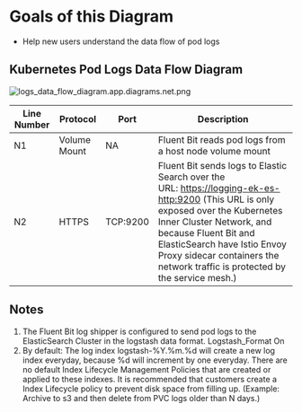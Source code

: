 # Goals of this Diagram

* Help new users understand the data flow of pod logs

## Kubernetes Pod Logs Data Flow Diagram

![logs_data_flow_diagram.app.diagrams.net.png](images/logs_data_flow_diagram.app.diagrams.net.png)

| Line Number | Protocol | Port | Description |
| --- |  --- | --- | --- |
| N1 | Volume Mount | NA | Fluent Bit reads pod logs from a host node volume mount |
| N2 | HTTPS | TCP:9200 | Fluent Bit sends logs to Elastic Search over the URL: <https://logging-ek-es-http:9200> (This URL is only exposed over the Kubernetes Inner Cluster Network, and because Fluent Bit and ElasticSearch have Istio Envoy Proxy sidecar containers the network traffic is protected by the service mesh.) |

## Notes

1. The Fluent Bit log shipper is configured to send pod logs to the ElasticSearch Cluster in the logstash data format.  Logstash_Format On
2. By default: The log index logstash-%Y.%m.%d will create a new log index everyday, because %d will increment by one everyday. There are no default Index Lifecycle Management Policies that are created or applied to these indexes. It is recommended that customers create a Index Lifecycle policy to prevent disk space from filling up. (Example: Archive to s3 and then delete from PVC logs older than N days.)
